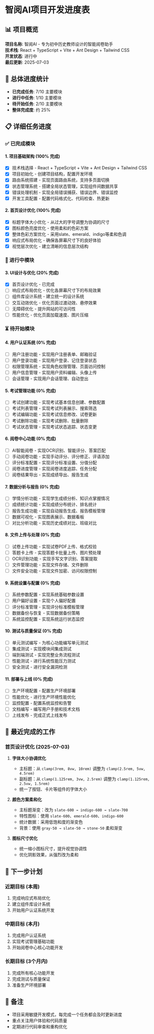 # 智阅AI项目开发进度表

## 📊 项目概览
**项目名称**: 智阅AI - 专为初中历史教师设计的智能阅卷助手  
**技术栈**: React + TypeScript + Vite + Ant Design + Tailwind CSS  
**开发状态**: 进行中  
**最后更新**: 2025-07-03

## 🎯 总体进度统计
- **已完成任务**: 7/10 主要模块
- **进行中任务**: 1/10 主要模块  
- **待开始任务**: 2/10 主要模块
- **整体完成度**: 约 25%

## 📋 详细任务进度

### ✅ 已完成模块

#### 1. 项目基础架构 (100% 完成)
- [x] 技术栈选择 - React + TypeScript + Vite + Ant Design + Tailwind CSS
- [x] 项目初始化 - 创建项目结构，配置开发环境
- [x] 路由系统搭建 - 实现页面路由系统，支持多页面切换
- [x] 状态管理系统 - 搭建全局状态管理，实现组件间数据共享
- [x] 错误处理机制 - 实现全局错误捕获、错误边界、错误监控
- [x] 开发工具配置 - 配置代码格式化、代码检查、热更新

#### 2. 首页设计优化 (100% 完成)
- [x] 标题字体大小优化 - 从过大的字号调整为协调的尺寸
- [x] 图标颜色亮度优化 - 使用柔和的色彩方案
- [x] 整体色彩方案优化 - 采用slate、emerald、indigo等柔和色调
- [x] 响应式布局优化 - 确保各屏幕尺寸下的良好体验
- [x] 视觉层次优化 - 建立清晰的信息层次结构

### 🔄 进行中模块

#### 3. UI设计与优化 (20% 完成)
- [x] 首页设计优化 - 已完成
- [ ] 响应式布局优化 - 优化各屏幕尺寸下的布局效果
- [ ] 组件库设计系统 - 建立统一的设计系统
- [ ] 交互动效优化 - 优化页面过渡动效、悬停效果
- [ ] 无障碍优化 - 提升网站的可访问性
- [ ] 性能优化 - 优化页面加载速度、图片压缩

### ⏳ 待开始模块

#### 4. 用户认证系统 (0% 完成)
- [ ] 用户注册功能 - 实现用户注册表单、邮箱验证
- [ ] 用户登录功能 - 实现用户登录、记住登录状态
- [ ] 权限管理系统 - 实现角色权限管理、页面访问控制
- [ ] 用户信息管理 - 实现用户资料编辑、头像上传
- [ ] 会话管理 - 实现用户会话管理、自动登出

#### 5. 考试管理功能 (0% 完成)
- [ ] 考试创建功能 - 实现考试基本信息创建、参数配置
- [ ] 考试列表管理 - 实现考试列表展示、搜索筛选
- [ ] 考试编辑功能 - 实现考试信息修改、试卷更新
- [ ] 考试删除功能 - 实现考试删除、批量删除
- [ ] 考试状态管理 - 实现考试状态追踪、状态变更

#### 6. 阅卷中心功能 (0% 完成)
- [ ] AI智能阅卷 - 实现OCR识别、智能评分、答案匹配
- [ ] 手动阅卷功能 - 实现手动评分、评分修正、评语添加
- [ ] 评分标准配置 - 实现评分标准设置、分值分配
- [ ] 阅卷进度管理 - 实现阅卷进度追踪、任务分配
- [ ] 阅卷结果导出 - 实现成绩导出、报告生成

#### 7. 数据分析与报告 (0% 完成)
- [ ] 学情分析功能 - 实现学生成绩分析、知识点掌握情况
- [ ] 成绩统计功能 - 实现成绩分布统计、排名统计
- [ ] 报告生成功能 - 实现自动报告生成、报告模板管理
- [ ] 数据可视化 - 实现图表展示、数据看板
- [ ] 对比分析功能 - 实现历史成绩对比、班级对比

#### 8. 文件上传与处理 (0% 完成)
- [ ] 试卷上传功能 - 实现试卷PDF上传、格式校验
- [ ] 答题卡上传 - 实现答题卡批量上传、图片预处理
- [ ] OCR识别功能 - 实现手写文字识别、答案提取
- [ ] 文件管理功能 - 实现文件存储、文件删除
- [ ] 文件安全功能 - 实现文件加密、访问权限控制

#### 9. 系统设置与配置 (0% 完成)
- [ ] 系统参数配置 - 实现系统基础参数设置
- [ ] 用户偏好设置 - 实现个人偏好配置
- [ ] 评分标准管理 - 实现评分标准模板管理
- [ ] 数据备份与恢复 - 实现数据备份策略
- [ ] 系统监控配置 - 实现系统运行状态监控

#### 10. 测试与质量保证 (0% 完成)
- [ ] 单元测试编写 - 为核心功能编写单元测试
- [ ] 集成测试 - 实现模块间集成测试
- [ ] 端到端测试 - 实现完整业务流程测试
- [ ] 性能测试 - 进行系统性能压力测试
- [ ] 安全测试 - 进行安全漏洞检测

#### 11. 部署与上线 (0% 完成)
- [ ] 生产环境配置 - 配置生产环境部署
- [ ] 性能优化 - 进行生产环境性能优化
- [ ] 监控配置 - 配置系统监控和告警
- [ ] 文档编写 - 编写用户手册和技术文档
- [ ] 上线发布 - 完成正式上线发布

## 🎨 最近完成的工作

### 首页设计优化 (2025-07-03)
1. **字体大小协调优化**
   - 主标题：从 `clamp(3rem, 8vw, 10rem)` 调整为 `clamp(2.5rem, 5vw, 4.5rem)`
   - 副标题：从 `clamp(1.125rem, 3vw, 2.5rem)` 调整为 `clamp(1.125rem, 2.5vw, 1.5rem)`
   - 统一了按钮、卡片等组件的字体大小

2. **颜色方案柔和化**
   - 主标题渐变：改为 `slate-600 → indigo-600 → slate-700`
   - 特性图标：使用 `slate-600`、`emerald-600`、`indigo-600`
   - 统计数据：采用低饱和度的渐变色
   - 背景：使用 `gray-50 → slate-50 → stone-50` 柔和渐变

3. **图标尺寸优化**
   - 统一缩小图标尺寸，提升视觉协调性
   - 优化阴影效果，从强烈改为柔和

## 📅 下一步计划

### 近期目标 (本周)
1. 完成响应式布局优化
2. 建立组件库设计系统
3. 开始用户认证系统开发

### 中期目标 (本月)
1. 完成用户认证系统
2. 实现考试管理基础功能
3. 开始阅卷中心核心功能开发

### 长期目标 (3个月内)
1. 完成所有核心功能开发
2. 完成测试与质量保证
3. 准备生产环境部署

## 📝 备注
- 项目采用敏捷开发模式，每完成一个任务都会及时更新进度
- 重点关注用户体验和代码质量
- 定期进行代码审查和重构优化
